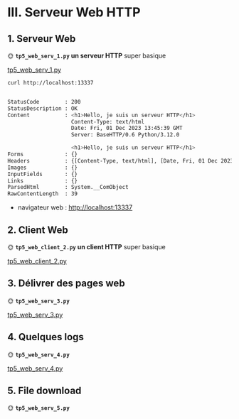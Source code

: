 # III. Serveur Web HTTP

## 1. Serveur Web

🌞 **`tp5_web_serv_1.py` un serveur HTTP** super basique

[tp5_web_serv_1.py](python/tp5_web_serv_1.py)

```bash
curl http://localhost:13337


StatusCode        : 200
StatusDescription : OK
Content           : <h1>Hello, je suis un serveur HTTP</h1>
                    Content-Type: text/html
                    Date: Fri, 01 Dec 2023 13:45:39 GMT
                    Server: BaseHTTP/0.6 Python/3.12.0

                    <h1>Hello, je suis un serveur HTTP</h1>
Forms             : {}
Headers           : {[Content-Type, text/html], [Date, Fri, 01 Dec 2023 13:45:39 GMT], [Server, BaseHTTP/0.6 Python/3.12.0]}
Images            : {}
InputFields       : {}
Links             : {}
ParsedHtml        : System.__ComObject
RawContentLength  : 39
```

- navigateur web : [http://localhost:13337](http://localhost:13337)

## 2. Client Web

🌞 **`tp5_web_client_2.py` un client HTTP** super basique

[tp5_web_client_2.py](python/tp5_web_client_2.py)

## 3. Délivrer des pages web

🌞 **`tp5_web_serv_3.py`**

[tp5_web_serv_3.py](python/tp5_web_serv_3.py)


## 4. Quelques logs

🌞 **`tp5_web_serv_4.py`**

[tp5_web_serv_4.py](python/tp5_web_serv_4.py)

## 5. File download

🌞 **`tp5_web_serv_5.py`**


